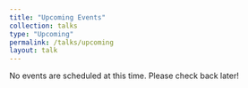 ```yaml
---
title: "Upcoming Events"
collection: talks
type: "Upcoming"
permalink: /talks/upcoming
layout: talk
---
```


No events are scheduled at this time. Please check back later!

